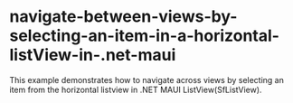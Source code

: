 # navigate-between-views-by-selecting-an-item-in-a-horizontal-listView-in-.net-maui
This example demonstrates how to navigate across views by selecting an item from the horizontal listview in .NET MAUI ListView(SfListView).

